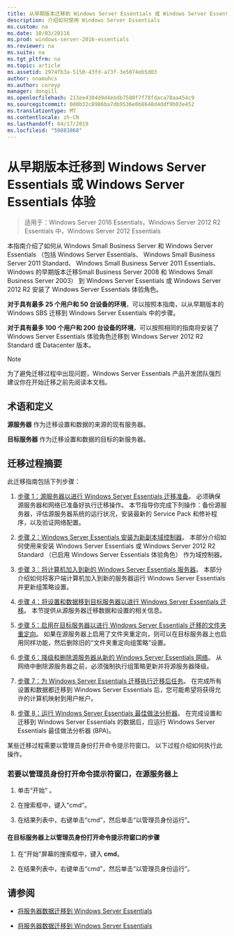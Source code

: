 ```yaml
---
title: 从早期版本迁移到 Windows Server Essentials 或 Windows Server Essentials 体验
description: 介绍如何使用 Windows Server Essentials
ms.custom: na
ms.date: 10/03/20116
ms.prod: windows-server-2016-essentials
ms.reviewer: na
ms.suite: na
ms.tgt_pltfrm: na
ms.topic: article
ms.assetid: 2974fb3a-5150-43fd-a73f-3e5074eb5d03
author: nnamuhcs
ms.author: coreyp
manager: dongill
ms.openlocfilehash: 213ee4304d9d4ebdb7580f7f78fdaca78aa454c9
ms.sourcegitcommit: 0d0b32c8986ba7db9536e0b8648d4ddf9b03e452
ms.translationtype: MT
ms.contentlocale: zh-CN
ms.lasthandoff: 04/17/2019
ms.locfileid: "59883868"
---
```

# <a name="migrate-from-previous-versions-to-windows-server-essentials-or-windows-server-essentials-experience"></a>从早期版本迁移到 Windows Server Essentials 或 Windows Server Essentials 体验

>适用于：Windows Server 2016 Essentials，Windows Server 2012 R2 Essentials 中，Windows Server 2012 Essentials

本指南介绍了如何从 Windows Small Business Server 和 Windows Server Essentials （包括 Windows Server Essentials、 Windows Small Business Server 2011 Standard、 Windows Small Business Server 2011 Essentials、 Windows 的早期版本迁移Small Business Server 2008 和 Windows Small Business Server 2003） 到 Windows Server Essentials 或 Windows Server 2012 R2 安装了 Windows Server Essentials 体验角色。  
  
 **对于具有最多 25 个用户和 50 台设备的环境**，可以按照本指南，以从早期版本的 Windows SBS 迁移到 Windows Server Essentials 中的步骤。  
  
 **对于具有最多 100 个用户和 200 台设备的环境**，可以按照相同的指南将安装了 Windows Server Essentials 体验角色迁移到 Windows Server 2012 R2 Standard 或 Datacenter 版本。  
  
> [!NOTE]
>  为了避免迁移过程中出现问题，Windows Server Essentials 产品开发团队强烈建议你在开始迁移之前先阅读本文档。  
  
## <a name="terms-and-definitions"></a>术语和定义  
 **源服务器** 作为迁移设置和数据的来源的现有服务器。  
  
 **目标服务器** 作为迁移设置和数据的目标的新服务器。  
  
## <a name="migration-process-summary"></a>迁移过程摘要  
 此迁移指南包括下列步骤：  
  
1.  [步骤 1：源服务器以进行 Windows Server Essentials 迁移准备](Step-1--Prepare-your-Source-Server-for-Windows-Server-Essentials-migration.md)。  必须确保源服务器和网络已准备好执行迁移操作。 本节指导你完成下列操作：备份源服务器，评估源服务器系统的运行状况，安装最新的 Service Pack 和修补程序，以及验证网络配置。  
  
2.  [步骤 2：Windows Server Essentials 安装为新副本域控制器](Step-2--Install-Windows-Server-Essentials-as-a-new-replica-domain-controller.md)。 本部分介绍如何使用来安装 Windows Server Essentials 或 Windows Server 2012 R2 Standard （已启用 Windows Server Essentials 体验角色） 作为域控制器。  
  
3.  [步骤 3：将计算机加入到新的 Windows Server Essentials 服务器](Step-3--Join-computers-to-the-new-Windows-Server-Essentials-server.md)。  本部分介绍如何将客户端计算机加入到新的服务器运行 Windows Server Essentials 并更新组策略设置。  
  
4.  [步骤 4：将设置和数据移到目标服务器以进行 Windows Server Essentials 迁移](Step-4--Move-settings-and-data-to-the-Destination-Server-for-Windows-Server-Essentials-migration.md)。  本节提供从源服务器迁移数据和设置的相关信息。  
  
5.  [步骤 5：启用在目标服务器以进行 Windows Server Essentials 迁移的文件夹重定向](Step-5--Enable-folder-redirection-on-the-Destination-Server-for-Windows-Server-Essentials-migration.md)。  如果在源服务器上启用了文件夹重定向，则可以在目标服务器上也启用同样功能，然后删除旧的“文件夹重定向组策略”设置。  
  
6.  [步骤 6：降级和删除源服务器从新的 Windows Server Essentials 网络](Step-6--Demote-and-remove-the-Source-Server-from-the-new-Windows-Server-Essentials-network.md)。  从网络中删除源服务器之前，必须强制执行组策略更新并将源服务器降级。  
  
7.  [步骤 7：为 Windows Server Essentials 迁移执行迁移后任务](Step-7--Perform-post-migration-tasks-for-the-Windows-Server-Essentials-migration.md)。  在完成所有设置和数据都迁移到 Windows Server Essentials 后，您可能希望将获得允许的计算机映射到用户帐户。  
  
8.  [步骤 8：运行 Windows Server Essentials 最佳做法分析器](Step-8--Run-the-Windows-Server-Essentials-Best-Practices-Analyzer.md)。  在完成设置和迁移到 Windows Server Essentials 的数据后，应运行 Windows Server Essentials 最佳做法分析器 (BPA)。  
  
 某些迁移过程需要以管理员身份打开命令提示符窗口。 以下过程介绍如何执行此操作。  
  
###  <a name="BKMK_OpenACommandPromptAsAdmin"></a> 若要以管理员身份打开命令提示符窗口，在源服务器上  
  
1.  单击“开始” 。  
  
2.  在搜索框中，键入“cmd”。  
  
3.  在结果列表中，右键单击“cmd”，然后单击“以管理员身份运行”。  
  
#### <a name="to-open-a-command-prompt-window-on-the-destination-server-as-an-administrator"></a>在目标服务器上以管理员身份打开命令提示符窗口的步骤  
  
1.  在“开始”屏幕的搜索框中，键入 **cmd**。  
  
2.  在结果列表中，右键单击“cmd”，然后单击“以管理员身份运行”。  
  
## <a name="see-also"></a>请参阅  
  
-   [将服务器数据迁移到 Windows Server Essentials](Migrate-Server-Data-to-Windows-Server-Essentials.md)

-   [将服务器数据迁移到 Windows Server Essentials](../migrate/Migrate-Server-Data-to-Windows-Server-Essentials.md)

